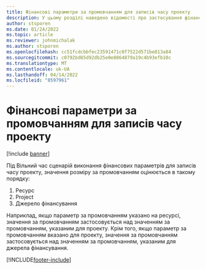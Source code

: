 ```yaml
---
title: Фінансові параметри за промовчанням для записів часу проекту
description: У цьому розділі наведено відомості про застосування фінансових параметрів за промовчанням до записів часу.
author: stsporen
ms.date: 01/24/2022
ms.topic: article
ms.reviewer: johnmichalak
ms.author: stsporen
ms.openlocfilehash: cc51fcdcbbfec23591471c0f7522d571be813a84
ms.sourcegitcommit: c0792bd65d92db25e0e8864879a19c4b93efb10c
ms.translationtype: MT
ms.contentlocale: uk-UA
ms.lasthandoff: 04/14/2022
ms.locfileid: "8597961"
---
```

# <a name="defaulting-financial-dimensions-for-project-time-entries"></a>Фінансові параметри за промовчанням для записів часу проекту

[!include [banner](../includes/banner.md)]

Під Вільний час сценарій виконання фінансових параметрів для записів часу проекту, значення розміру за промовчанням оцінюється в такому порядку:

1. Ресурс
2. Project
3. Джерело фінансування

Наприклад, якщо параметр за промовчанням указано на ресурсі, значення за промовчанням застосовується над значенням за промовчанням, указаним для проекту. Крім того, якщо параметр за промовчанням вказано для проекту, значення за промовчанням застосовується над значенням за промовчанням, указаним для джерела фінансування.

[!INCLUDE[footer-include](../includes/footer-banner.md)]
